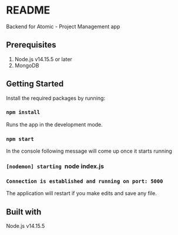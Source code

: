 # README
Backend for Atomic - Project Management app

## Prerequisites
  1. Node.js v14.15.5 or later
  2. MongoDB 
  
## Getting Started
Install the required packages by running: 
### `npm install`


Runs the app in the development mode.
### `npm start`
In the console following message will come up once it starts running
### `[nodemon] starting `node index.js` `
### `Connection is established and running on port: 5000`

The application will restart if you make edits and save any file.

## Built with
Node.js v14.15.5
